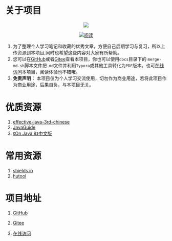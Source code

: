 # 关于项目
<p align="center">
<a href="https://szimo.gitee.io/learning-notes" target="_blank">
	<img src="https://szimo.gitee.io/learning-notes/favicon.ico" width=""/>
</a>
</p>
<p align="center">
  <a href="https://szimo.gitee.io/learning-notes"><img src="https://img.shields.io/badge/阅读-read-brightgreen.svg" alt="阅读"></a>
</p>

1. 为了整理个人学习笔记和收藏的优秀文章，方便自己后期学习与复习，所以上传资源到本项目,同时也希望这些内容对大家有所帮助。
2. 您可以在[GitHub](https://github.com/HansGerry/learning-notes)或者[Gitee](https://gitee.com/szimo/learning-notes)查看本项目，你也可以使用`docs`目录下的  `merge-md.sh`脚本文件把`.md`文件并利用`Typora`或其他工具转化为`PDF`版本。也可[在线访问](https://szimo.gitee.io/learning-notes)本项目，阅读体验也不错哦。
3. **免责声明：** 本项目仅为个人学习交流使用，切勿作为商业用途，若将此项目作为商业用途，后果自负，与本项目无关。

# 优质资源
1. [effective-java-3rd-chinese](https://github.com/it-ebooks/effective-java-3rd-chinese)
2. [JavaGuide](https://snailclimb.gitee.io/javaguide)
2. [《On Java 8》中文版](https://lingcoder.gitee.io/onjava8)

# 常用资源
1. [shields.io](https://shields.io/)
2. [hutool](https://hutool.cn/docs/#/)

# 项目地址
 <!--[个人博客](https://blog.csdn.net/WEDUEST)-->
1. [GitHub](https://github.com/HansGerry/learning-notes)

2. [Gitee](https://gitee.com/szimo/learning-notes)

3. [在线访问](https://szimo.gitee.io/learning-notes)


